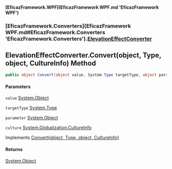 #### [EficazFramework.WPF](EficazFramework WPF.md 'EficazFramework WPF')
### [EficazFramework.Converters](EficazFramework WPF.md#EficazFramework.Converters 'EficazFramework.Converters').[ElevationEffectConverter](EficazFramework.Converters/ElevationEffectConverter.md 'EficazFramework.Converters.ElevationEffectConverter')

## ElevationEffectConverter.Convert(object, Type, object, CultureInfo) Method

```csharp
public object Convert(object value, System.Type targetType, object parameter, System.Globalization.CultureInfo culture);
```
#### Parameters

<a name='EficazFramework.Converters.ElevationEffectConverter.Convert(object,System.Type,object,System.Globalization.CultureInfo).value'></a>

`value` [System.Object](https://docs.microsoft.com/en-us/dotnet/api/System.Object 'System.Object')

<a name='EficazFramework.Converters.ElevationEffectConverter.Convert(object,System.Type,object,System.Globalization.CultureInfo).targetType'></a>

`targetType` [System.Type](https://docs.microsoft.com/en-us/dotnet/api/System.Type 'System.Type')

<a name='EficazFramework.Converters.ElevationEffectConverter.Convert(object,System.Type,object,System.Globalization.CultureInfo).parameter'></a>

`parameter` [System.Object](https://docs.microsoft.com/en-us/dotnet/api/System.Object 'System.Object')

<a name='EficazFramework.Converters.ElevationEffectConverter.Convert(object,System.Type,object,System.Globalization.CultureInfo).culture'></a>

`culture` [System.Globalization.CultureInfo](https://docs.microsoft.com/en-us/dotnet/api/System.Globalization.CultureInfo 'System.Globalization.CultureInfo')

Implements [Convert(object, Type, object, CultureInfo)](https://docs.microsoft.com/en-us/dotnet/api/System.Windows.Data.IValueConverter.Convert#System_Windows_Data_IValueConverter_Convert_System_Object,System_Type,System_Object,System_Globalization_CultureInfo_ 'System.Windows.Data.IValueConverter.Convert(System.Object,System.Type,System.Object,System.Globalization.CultureInfo)')

#### Returns
[System.Object](https://docs.microsoft.com/en-us/dotnet/api/System.Object 'System.Object')